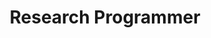 ---
layout: work-with-us-layout

title: Research Programmer

role: <b> Role </b> <br> As the research programmer you are expected to develop various simulations and games based on the research requirements of the projects. These tools could be new prototypes or implementation of existing established tools with new parameters. New tools, if built, has to be based on existing research for such tools/techniques. Our work by nature is complex, so we don’t expect you to know everything on day one, but you should have the ability to grasp things quickly and have a voracious appetite for reading and imbibing the latest research and techniques.

responsibilities: <b> Responsibilities </b> <br> <ul> <li> Designing, developing and documenting simulations or games using Python, Java, or any other infrastructure level programming language capable of running large compute operations. </li> <li> Ability to develop interfaces between simulations and other tools such as visualisations, monitoring dashboards, etc., </li> <li> Working with large data-sets using DBMS and scripts to extract data and model the same. </li> <li> Ability to use tools such as R and Sci-Py to visualise data from sources or simulations. </li> <li> Ability to validate and calibrate the simulation tools. </li> </ul>

skills: <b> Skills </b> <br> We are looking for someone with solid, strong fundamentals preferably in Python/Java, capable of developing rapid prototypes. You should have written models or simulations using bare metal techniques or used mature frameworks such as spring-boot, Django or Rails. We expect you to know how to connect to and use RDMS like PostgreSQL and/or MySQL using high performance libraries.

developmentskills: <b> Development Skills </b> <br> <ul> <li> Python/Java/C++ </li> <li> MySQL, PostgreSQL </li>  <li> Django/Spring-boot </li>  <li> Javascript/Typescript </li>  <li> R and/Sci-py </li>  <li> Basics of GIS (using QGIS, pg_routing) </li> </ul>

techskills: <b> Technical Skills </b> <br> <ul> <li> Basic administration of a Linux server (Ubuntu/Debian)  <ul> <li> Manage package updates </li> <li>User management </li> <li> Disc management </li> <li> Installing DBMS applications </li> </ul> </li> <li> Manage Apache + Nginx system remotely <ul> <li> Hosting new websites </li> <li> Configuration for using SSL </li> <li> Modifying server name </li> </ul> </li> <li> Deploy and manage Django/Rails applications </li> </ul>

bouns: <b> Bonus </b> <br> Proficiency in using various GIS tools, have exposure to various simulation tools like NetLogo, AnyLogic, MATSIM etc,.

whyWorkForFov: <b>Why Work at Fields of View</b> <br> <ul> <li>We have collaborations with Indian and international universities, and you get access to cutting edge research in data and policy.</li> <li> Depending on your interest, you will contribute to research papers that we have published in major journals. </li> <li> Your work will contribute to applications in addressing social problems. </li> <li> The portfolio of projects done at Fields of View have paved the way for our colleagues to pursue Masters/Phd courses. </li> </ul>

applicationProcess: <b> The Application Process </b> <br> Please write <a href="mailto://work@fieldsofview.in"> work@fieldsofview.in</a> with your CV and a few words about why you want to work with us. Women are strongly encouraged to apply. <p class="simple-content"> We will review your application and setup a quick phone call. The phone call acts as a good way to introduce yourself and for us to let you know a bit more about our work. This call will be followed up with an assignment.</p>  <p class="simple-content"> The assignment will involve a cross section of the kind of work you'll do with us &mdash; from research to drawing up a quick concept note to actually coding. You take as much time as you want to complete the assignment, but we've noted that it takes on average about 7 days to finish.</p> <p class="simple-content">If we like your approach to the assignment (and your code sample), we invite you to spend a day with us. You can pepper us with more questions and get to know the rest of the team. Once this is done, and if you like us and we like you, we will extend an offer within 3 days.</p>

notes: <b>Other Notes</b> <br> <ul> <li>Fields of View is a non-profit organisation.</li> <li>The position is based in Bangalore</li> <li>Our office is in JP Nagar, close to Rangashankara</li></ul>

ide: Developer

tag: Developer

category: jd

permalink: /projects/work-with-us/researchprogrammer/

---